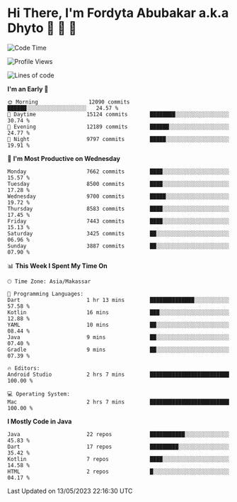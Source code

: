 # Hi There, I'm Fordyta Abubakar a.k.a Dhyto 👋 👋 👋 

<!--
**DhytoDev/dhytodev** is a ✨ _special_ ✨ repository because its `README.md` (this file) appears on your GitHub profile.

Here are some ideas to get you started:

- 🔭 I’m currently working on ...
- 🌱 I’m currently learning ...
- 👯 I’m looking to collaborate on ...
- 🤔 I’m looking for help with ...
- 💬 Ask me about ...
- 📫 How to reach me: ...
- 😄 Pronouns: ...
- ⚡ Fun fact: ...
-->

<!--START_SECTION:waka-->
![Code Time](http://img.shields.io/badge/Code%20Time-1%2C909%20hrs%2053%20mins-blue)

![Profile Views](http://img.shields.io/badge/Profile%20Views-0-blue)

![Lines of code](https://img.shields.io/badge/From%20Hello%20World%20I%27ve%20Written-6.2%20million%20lines%20of%20code-blue)

**I'm an Early 🐤** 

```text
🌞 Morning                12090 commits       ██████░░░░░░░░░░░░░░░░░░░   24.57 % 
🌆 Daytime                15124 commits       ████████░░░░░░░░░░░░░░░░░   30.74 % 
🌃 Evening                12189 commits       ██████░░░░░░░░░░░░░░░░░░░   24.77 % 
🌙 Night                  9797 commits        █████░░░░░░░░░░░░░░░░░░░░   19.91 % 
```
📅 **I'm Most Productive on Wednesday** 

```text
Monday                   7662 commits        ████░░░░░░░░░░░░░░░░░░░░░   15.57 % 
Tuesday                  8500 commits        ████░░░░░░░░░░░░░░░░░░░░░   17.28 % 
Wednesday                9700 commits        █████░░░░░░░░░░░░░░░░░░░░   19.72 % 
Thursday                 8583 commits        ████░░░░░░░░░░░░░░░░░░░░░   17.45 % 
Friday                   7443 commits        ████░░░░░░░░░░░░░░░░░░░░░   15.13 % 
Saturday                 3425 commits        ██░░░░░░░░░░░░░░░░░░░░░░░   06.96 % 
Sunday                   3887 commits        ██░░░░░░░░░░░░░░░░░░░░░░░   07.90 % 
```


📊 **This Week I Spent My Time On** 

```text
🕑︎ Time Zone: Asia/Makassar

💬 Programming Languages: 
Dart                     1 hr 13 mins        ██████████████░░░░░░░░░░░   57.58 % 
Kotlin                   16 mins             ███░░░░░░░░░░░░░░░░░░░░░░   12.88 % 
YAML                     10 mins             ██░░░░░░░░░░░░░░░░░░░░░░░   08.44 % 
Java                     9 mins              ██░░░░░░░░░░░░░░░░░░░░░░░   07.40 % 
Gradle                   9 mins              ██░░░░░░░░░░░░░░░░░░░░░░░   07.39 % 

🔥 Editors: 
Android Studio           2 hrs 7 mins        █████████████████████████   100.00 % 

💻 Operating System: 
Mac                      2 hrs 7 mins        █████████████████████████   100.00 % 
```

**I Mostly Code in Java** 

```text
Java                     22 repos            ███████████░░░░░░░░░░░░░░   45.83 % 
Dart                     17 repos            █████████░░░░░░░░░░░░░░░░   35.42 % 
Kotlin                   7 repos             ████░░░░░░░░░░░░░░░░░░░░░   14.58 % 
HTML                     2 repos             █░░░░░░░░░░░░░░░░░░░░░░░░   04.17 % 
```




 Last Updated on 13/05/2023 22:16:30 UTC
<!--END_SECTION:waka-->
